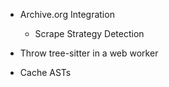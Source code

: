 - Archive.org Integration
    - Scrape Strategy Detection
- Throw tree-sitter in a web worker

- Cache ASTs
